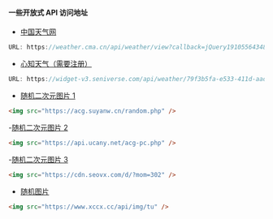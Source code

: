 #### 一些开放式 API 访问地址

- [中国天气网 ](https://weather.cma.cn/api/weather/view?callback=jQuery19105564348550208462_1687947214645&stationid=&_=1687947214646)

```js
URL: https://weather.cma.cn/api/weather/view?callback=jQuery19105564348550208462_1687947214645&stationid=&_=1687947214646
```

- [心知天气（需要注册）](https://widget-v3.seniverse.com/api/weather/79f3b5fa-e533-411d-aad7-9f043e316103?unit=c&language=zh-Hans&location=WS0E9D8WN298&geolocation=true&detected=zh-cn)

```js
URL: https://widget-v3.seniverse.com/api/weather/79f3b5fa-e533-411d-aad7-9f043e316103?unit=c&language=zh-Hans&location=WS0E9D8WN298&geolocation=true&detected=zh-cn
```

- [随机二次元图片 1](https://acg.suyanw.cn/random.php)

```html
<img src="https://acg.suyanw.cn/random.php" />
```

-[随机二次元图片 2](https://api.ucany.net/acg-pc.php)

```html
<img src="https://api.ucany.net/acg-pc.php" />
```

-[随机二次元图片 3](https://cdn.seovx.com/d/?mom=302)

```html
<img src="https://cdn.seovx.com/d/?mom=302" />
```

- [随机图片](https://www.xccx.cc/api/img/tu)

```html
<img src="https://www.xccx.cc/api/img/tu" />
```
